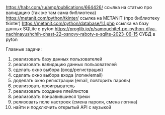 https://habr.com/ru/amp/publications/664426/ ссылка на статью про валидацию (так же там сама библиотека)
https://metanit.com/python/tkinter/ ссылка на METANIT (про библиотеку tkinter)
https://metanit.com/python/database/1.1.php ссылка на базу данных SQLite в pyton
https://proglib.io/p/samouchitel-po-python-dlya-nachinayushchih-chast-22-osnovy-raboty-s-sqlite-2023-06-15 СУБД в pyton


Главные задачи:
1. реализовать базу данных пользователей
2. реализовать валидацию данных пользователей
3. сделать окно выбора (вход/регистрация)
4. сделать окно выбора входа (логин/email)
5. доделать окно регистрации (email, повторить пароль)
6. реализовать проигрыватель
7. реализовать создание плейлистов
8. реализовать понравившиеся треки
9. релизовать поле настроек (смена пароля, смена логина)
10. найти и подключить открытый API с музыкой
